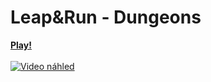 # Leap&Run - Dungeons
<b>[Play!](https://philipburesh.github.io/Leap-and-Run/)</b><br>
<b></b><br>
[![Video náhled](https://img.youtube.com/vi/kd-UTLe-sew&ab_channel=Leap%26Run/0.jpg)](https://www.youtube.com/watch?v=kd-UTLe-sew&ab_channel=Leap%26Run)

